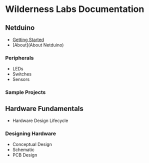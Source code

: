 # Wilderness Labs Documentation

## Netduino
 * [Getting Started](Legacy_Netduino/Getting_Started)
 * [About](About Netduino)

### Peripherals
 * LEDs
 * Switches
 * Sensors

### Sample Projects

## Hardware Fundamentals
 * Hardware Design Lifecycle

### Designing Hardware

 * Conceptual Design
 * Schematic
 * PCB Design

 
